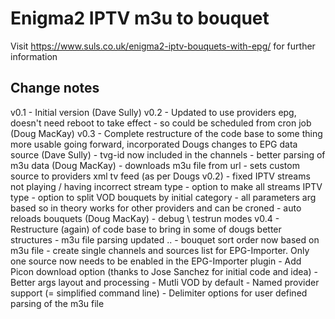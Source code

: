 # Enigma2 IPTV m3u to bouquet

Visit https://www.suls.co.uk/enigma2-iptv-bouquets-with-epg/ for further information

## Change notes
v0.1 - Initial version (Dave Sully)
v0.2 - Updated to use providers epg, doesn't need reboot to take effect - so could be scheduled from cron job (Doug MacKay)
v0.3 - Complete restructure of the code base to some thing more usable going forward, incorporated Dougs changes to EPG data source  (Dave Sully)
     -  tvg-id now included in the channels
     -  better parsing of m3u data (Doug MacKay)
     -  downloads m3u file from url
     -  sets custom source to providers xml tv feed (as per Dougs v0.2)
     -  fixed IPTV streams not playing / having incorrect stream type
     -  option to make all streams IPTV type
     -  option to split VOD bouquets by initial category
     -  all parameters arg based so in theory works for other providers and can be croned
     -  auto reloads bouquets (Doug MacKay)
     -  debug \ testrun modes
v0.4 - Restructure (again) of code base to bring in some of dougs better structures
     - m3u file parsing updated ..
     - bouquet sort order now based on m3u file
     - create single channels and sources list for EPG-Importer. Only one source now needs to be enabled in the EPG-Importer plugin
     - Add Picon download option (thanks to Jose Sanchez for initial code and idea)
     - Better args layout and processing
     - Mutli VOD by default
     - Named provider support (= simplified command line)
     - Delimiter options for user defined parsing of the m3u file